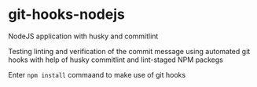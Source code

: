 # git-hooks-nodejs
NodeJS application with husky and commitlint

Testing linting and verification of the commit message using automated git hooks with help of husky commitlint and lint-staged NPM packegs


Enter `npm install` commaand to make use of git hooks